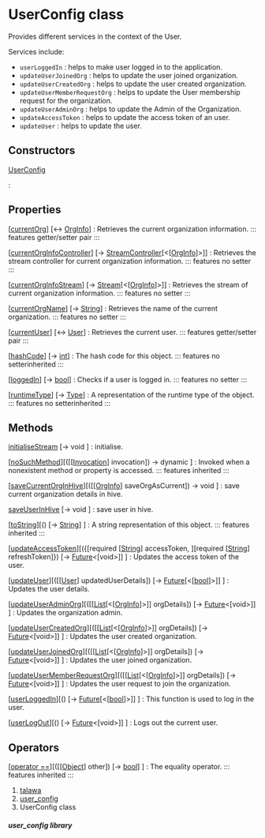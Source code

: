 
<div>

# UserConfig class

</div>


Provides different services in the context of the User.

Services include:

-   `userLoggedIn` : helps to make user logged in to the application.
-   `updateUserJoinedOrg` : helps to update the user joined
    organization.
-   `updateUserCreatedOrg` : helps to update the user created
    organization.
-   `updateUserMemberRequestOrg` : helps to update the User membership
    request for the organization.
-   `updateUserAdminOrg` : helps to update the Admin of the
    Organization.
-   `updateAccessToken` : helps to update the access token of an user.
-   `updateUser` : helps to update the user.



## Constructors

[UserConfig](../services_user_config/UserConfig/UserConfig.html)

:   



## Properties

[[currentOrg](../services_user_config/UserConfig/currentOrg.html)] [↔ [OrgInfo](../models_organization_org_info/OrgInfo-class.html)]
:   Retrieves the current organization information.
    ::: features
    getter/setter pair
    :::

[[currentOrgInfoController](../services_user_config/UserConfig/currentOrgInfoController.html)] [→ [StreamController](https://api.flutter.dev/flutter/dart-async/StreamController-class.html)[\<[[OrgInfo](../models_organization_org_info/OrgInfo-class.html)]\>]]
:   Retrieves the stream controller for current organization
    information.
    ::: features
    no setter
    :::

[[currentOrgInfoStream](../services_user_config/UserConfig/currentOrgInfoStream.html)] [→ [Stream](https://api.flutter.dev/flutter/dart-core/Stream-class.html)[\<[[OrgInfo](../models_organization_org_info/OrgInfo-class.html)]\>]]
:   Retrieves the stream of current organization information.
    ::: features
    no setter
    :::

[[currentOrgName](../services_user_config/UserConfig/currentOrgName.html)] [→ [String](https://api.flutter.dev/flutter/dart-core/String-class.html)]
:   Retrieves the name of the current organization.
    ::: features
    no setter
    :::

[[currentUser](../services_user_config/UserConfig/currentUser.html)] [↔ [User](../models_user_user_info/User-class.html)]
:   Retrieves the current user.
    ::: features
    getter/setter pair
    :::

[[hashCode](https://api.flutter.dev/flutter/dart-core/Object/hashCode.html)] [→ [int](https://api.flutter.dev/flutter/dart-core/int-class.html)]
:   The hash code for this object.
    ::: features
    no setterinherited
    :::

[[loggedIn](../services_user_config/UserConfig/loggedIn.html)] [→ [bool](https://api.flutter.dev/flutter/dart-core/bool-class.html)]
:   Checks if a user is logged in.
    ::: features
    no setter
    :::

[[runtimeType](https://api.flutter.dev/flutter/dart-core/Object/runtimeType.html)] [→ [Type](https://api.flutter.dev/flutter/dart-core/Type-class.html)]
:   A representation of the runtime type of the object.
    ::: features
    no setterinherited
    :::



## Methods

[initialiseStream](../services_user_config/UserConfig/initialiseStream.html) [→ void ]
:   initialise.

[[noSuchMethod](https://api.flutter.dev/flutter/dart-core/Object/noSuchMethod.html)][([[[Invocation](https://api.flutter.dev/flutter/dart-core/Invocation-class.html)] invocation]) → dynamic ]
:   Invoked when a nonexistent method or property is accessed.
    ::: features
    inherited
    :::

[[saveCurrentOrgInHive](../services_user_config/UserConfig/saveCurrentOrgInHive.html)][([[[OrgInfo](../models_organization_org_info/OrgInfo-class.html)] saveOrgAsCurrent]) → void ]
:   save current organization details in hive.

[saveUserInHive](../services_user_config/UserConfig/saveUserInHive.html) [→ void ]
:   save user in hive.

[[toString](https://api.flutter.dev/flutter/dart-core/Object/toString.html)][() [→ [String](https://api.flutter.dev/flutter/dart-core/String-class.html)] ]
:   A string representation of this object.
    ::: features
    inherited
    :::

[[updateAccessToken](../services_user_config/UserConfig/updateAccessToken.html)][({[required [[String](https://api.flutter.dev/flutter/dart-core/String-class.html)] accessToken, ][required [[String](https://api.flutter.dev/flutter/dart-core/String-class.html)] refreshToken]}) [→ [Future](https://api.flutter.dev/flutter/dart-core/Future-class.html)\<[void\>]] ]
:   Updates the access token of the user.

[[updateUser](../services_user_config/UserConfig/updateUser.html)][([[[User](../models_user_user_info/User-class.html)] updatedUserDetails]) [→ [Future](https://api.flutter.dev/flutter/dart-core/Future-class.html)[\<[[bool](https://api.flutter.dev/flutter/dart-core/bool-class.html)]\>]] ]
:   Updates the user details.

[[updateUserAdminOrg](../services_user_config/UserConfig/updateUserAdminOrg.html)][([[[List](https://api.flutter.dev/flutter/dart-core/List-class.html)[\<[[OrgInfo](../models_organization_org_info/OrgInfo-class.html)]\>]] orgDetails]) [→ [Future](https://api.flutter.dev/flutter/dart-core/Future-class.html)\<[void\>]] ]
:   Updates the organization admin.

[[updateUserCreatedOrg](../services_user_config/UserConfig/updateUserCreatedOrg.html)][([[[List](https://api.flutter.dev/flutter/dart-core/List-class.html)[\<[[OrgInfo](../models_organization_org_info/OrgInfo-class.html)]\>]] orgDetails]) [→ [Future](https://api.flutter.dev/flutter/dart-core/Future-class.html)\<[void\>]] ]
:   Updates the user created organization.

[[updateUserJoinedOrg](../services_user_config/UserConfig/updateUserJoinedOrg.html)][([[[List](https://api.flutter.dev/flutter/dart-core/List-class.html)[\<[[OrgInfo](../models_organization_org_info/OrgInfo-class.html)]\>]] orgDetails]) [→ [Future](https://api.flutter.dev/flutter/dart-core/Future-class.html)\<[void\>]] ]
:   Updates the user joined organization.

[[updateUserMemberRequestOrg](../services_user_config/UserConfig/updateUserMemberRequestOrg.html)][([[[List](https://api.flutter.dev/flutter/dart-core/List-class.html)[\<[[OrgInfo](../models_organization_org_info/OrgInfo-class.html)]\>]] orgDetails]) [→ [Future](https://api.flutter.dev/flutter/dart-core/Future-class.html)\<[void\>]] ]
:   Updates the user request to join the organization.

[[userLoggedIn](../services_user_config/UserConfig/userLoggedIn.html)][() [→ [Future](https://api.flutter.dev/flutter/dart-core/Future-class.html)[\<[[bool](https://api.flutter.dev/flutter/dart-core/bool-class.html)]\>]] ]
:   This function is used to log in the user.

[[userLogOut](../services_user_config/UserConfig/userLogOut.html)][() [→ [Future](https://api.flutter.dev/flutter/dart-core/Future-class.html)\<[void\>]] ]
:   Logs out the current user.



## Operators

[[operator ==](https://api.flutter.dev/flutter/dart-core/Object/operator_equals.html)][([[[Object](https://api.flutter.dev/flutter/dart-core/Object-class.html)] other]) [→ [bool](https://api.flutter.dev/flutter/dart-core/bool-class.html)] ]
:   The equality operator.
    ::: features
    inherited
    :::







1.  [talawa](../index.html)
2.  [user_config](../services_user_config/)
3.  UserConfig class

##### user_config library







